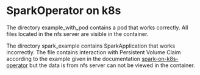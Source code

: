 SparkOperator on k8s
=============================

The directory example_with_pod contains a pod that works correctly. All files located in the nfs server are visible in the container.

The directory spark_example contains SparkApplication that works incorrectly. The file contains interaction with Persistent Volume Claim according to the example given in the documentation [spark-on-k8s-operator](https://github.com/GoogleCloudPlatform/spark-on-k8s-operator/blob/master/docs/user-guide.md#mounting-volumes) but the data is from nfs server can not be viewed in the container.
